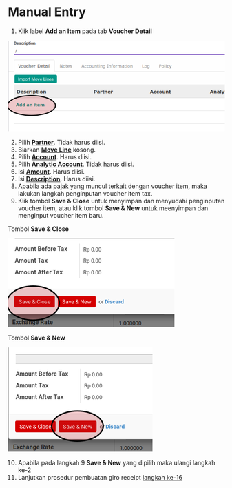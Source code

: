 # Manual Entry

1. Klik label **Add an Item** pada tab **Voucher Detail**

![](../../img/giro-receipt/tombol-add-item.png)

2. Pilih **[Partner](./penjelasan.md#field-detail-partner)**. Tidak harus diisi.
3. Biarkan **[Move Line](./penjelasan.md#field-move-line)** kosong.
4. Pilih **[Account](./penjelasan.md#field-detail-account)**. Harus diisi.
5. Pilih **[Analytic Account](./penjelasan.md#field-detail-aa)**. Tidak harus diisi.
6. Isi **[Amount](./penjelasan.md#field-detail-amount)**. Harus diisi.
7. Isi **[Description](./penjelasan.md#field-detail-decsription)**. Harus diisi.
8. Apabila ada pajak yang muncul terkait dengan voucher item, maka lakukan langkah
penginputan voucher item tax.
9. Klik tombol **Save & Close** untuk menyimpan dan menyudahi penginputan voucher item, atau
klik tombol **Save & New** untuk meenyimpan dan menginput voucher item baru.

Tombol **Save & Close**

![](../../img/giro-receipt/tombol-save-close.png)

Tombol **Save & New**

![](../../img/giro-receipt/tombol-save-new.png)

10. Apabila pada langkah 9 **Save & New** yang dipilih maka ulangi langkah ke-2
11. Lanjutkan prosedur pembuatan giro receipt [langkah ke-16](./membuat.md#langkah-16)
